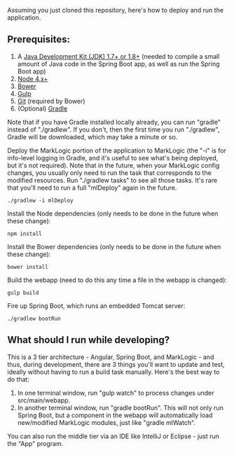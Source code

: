 Assuming you just cloned this repository, here's how to deploy and run the application. 

## Prerequisites:

1. A [Java Development Kit (JDK) 1.7+ or 1.8+](http://www.oracle.com/technetwork/java/javase/downloads/index.html) (needed to compile a small amount of Java code in the Spring Boot app, as well as run the Spring Boot app)
1. [Node 4.x+](https://nodejs.org/en/download/)
1. [Bower](https://www.npmjs.com/package/bower)
1. [Gulp](https://www.npmjs.com/package/gulp)
1. [Git](https://git-scm.com/downloads) (required by Bower)
1. (Optional) [Gradle](http://gradle.org/gradle-download/)

Note that if you have Gradle installed locally already, you can run "gradle" instead of "./gradlew". 
If you don't, then the first time you run "./gradlew", Gradle will be downloaded, which may take a 
minute or so.

Deploy the MarkLogic portion of the application to MarkLogic (the "-i" is for info-level logging in Gradle, and
it's useful to see what's being deployed, but it's not required). Note that in the future, when your
MarkLogic config changes, you usually only need to run the task that corresponds to the modified resources.
Run "./gradlew tasks" to see all those tasks. It's rare that you'll need to run a full "mlDeploy" again in
the future.

    ./gradlew -i mlDeploy
    
Install the Node dependencies (only needs to be done in the future when these change):

    npm install

Install the Bower dependencies (only needs to be done in the future when these change):

    bower install

Build the webapp (need to do this any time a file in the webapp is changed):

    gulp build

Fire up Spring Boot, which runs an embedded Tomcat server:

    ./gradlew bootRun
    
## What should I run while developing?

This is a 3 tier architecture - Angular, Spring Boot, and MarkLogic - and thus, during development, 
there are 3 things you'll want to update and test, ideally without having to run a build task manually. 
Here's the best way to do that:

1. In one terminal window, run "gulp watch" to process changes under src/main/webapp.
2. In another terminal window, run "gradle bootRun". This will not only run Spring Boot, but a component in the webapp 
will automatically load new/modified MarkLogic modules, just like "gradle mlWatch". 

You can also run the middle tier via an IDE like IntelliJ or Eclipse - just run the "App" program.
